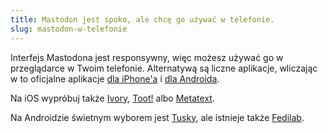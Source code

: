 ```yaml
---
title: Mastodon jest spoko, ale chcę go używać w telefonie.
slug: mastodon-w-telefonie
---
```


Interfejs Mastodona jest responsywny, więc możesz używać go w przeglądarce w Twoim telefonie. Alternatywą są liczne aplikacje, wliczając w to oficjalne aplikacje [dla iPhone'a](https://apps.apple.com/us/app/mastodon-for-iphone-and-ipad/id1571998974) i [dla Androida](https://play.google.com/store/apps/details?id=org.joinmastodon.android).

Na iOS wypróbuj także [Ivory](https://apps.apple.com/us/app/ivory-for-mastodon-by-tapbots/id6444602274), [Toot!](https://apps.apple.com/app/toot/id1229021451?ls=1) albo [Metatext](https://apps.apple.com/us/app/metatext/id1523996615).

Na Androidzie świetnym wyborem jest [Tusky](https://tusky.app/), ale istnieje także [Fedilab](https://play.google.com/store/apps/details?id=app.fedilab.android).
